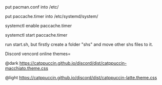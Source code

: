 put pacman.conf into /etc/

put paccache.timer into /etc/systemd/system/

systemctl enable paccache.timer

systemctl start paccache.timer

run start.sh, but firstly create a folder "shs" and move other shs files to it.

Discord vencord online themes=

@dark https://catppuccin.github.io/discord/dist/catppuccin-macchiato.theme.css

@light https://catppuccin.github.io/discord/dist/catppuccin-latte.theme.css
